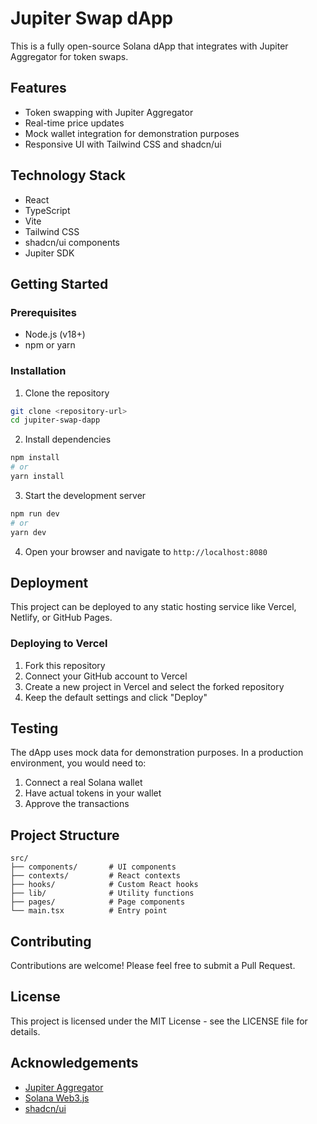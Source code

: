 
# Jupiter Swap dApp

This is a fully open-source Solana dApp that integrates with Jupiter Aggregator for token swaps.

## Features

- Token swapping with Jupiter Aggregator
- Real-time price updates
- Mock wallet integration for demonstration purposes
- Responsive UI with Tailwind CSS and shadcn/ui

## Technology Stack

- React
- TypeScript
- Vite
- Tailwind CSS
- shadcn/ui components
- Jupiter SDK

## Getting Started

### Prerequisites

- Node.js (v18+)
- npm or yarn

### Installation

1. Clone the repository
```sh
git clone <repository-url>
cd jupiter-swap-dapp
```

2. Install dependencies
```sh
npm install
# or
yarn install
```

3. Start the development server
```sh
npm run dev
# or
yarn dev
```

4. Open your browser and navigate to `http://localhost:8080`

## Deployment

This project can be deployed to any static hosting service like Vercel, Netlify, or GitHub Pages.

### Deploying to Vercel

1. Fork this repository
2. Connect your GitHub account to Vercel
3. Create a new project in Vercel and select the forked repository
4. Keep the default settings and click "Deploy"

## Testing

The dApp uses mock data for demonstration purposes. In a production environment, you would need to:

1. Connect a real Solana wallet
2. Have actual tokens in your wallet
3. Approve the transactions

## Project Structure

```
src/
├── components/       # UI components
├── contexts/         # React contexts
├── hooks/            # Custom React hooks
├── lib/              # Utility functions
├── pages/            # Page components
└── main.tsx          # Entry point
```

## Contributing

Contributions are welcome! Please feel free to submit a Pull Request.

## License

This project is licensed under the MIT License - see the LICENSE file for details.

## Acknowledgements

- [Jupiter Aggregator](https://jup.ag/)
- [Solana Web3.js](https://github.com/solana-labs/solana-web3.js)
- [shadcn/ui](https://ui.shadcn.com/)
